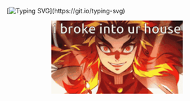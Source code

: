 [![Typing SVG](https://readme-typing-svg.demolab.com?font=impact&weight=500&duration=3000&pause=500&color=923CB8&background=A73AFF00&center=true&vCenter=true&width=435&lines=Yo!+I+am+R0dss!!;I+like+Cybersec+and+Data;That's+It+~)](https://git.io/typing-svg)
<p align="center"><img src="https://github.com/RGLima-dev/RGLima-dev/blob/main/tenor.gif" width="300"/></p>




